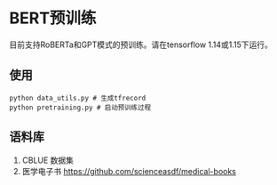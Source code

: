# BERT预训练

目前支持RoBERTa和GPT模式的预训练。请在tensorflow 1.14或1.15下运行。

## 使用
```
python data_utils.py # 生成tfrecord
python pretraining.py # 启动预训练过程
```

## 语料库
1. CBLUE 数据集
2. 医学电子书 https://github.com/scienceasdf/medical-books
